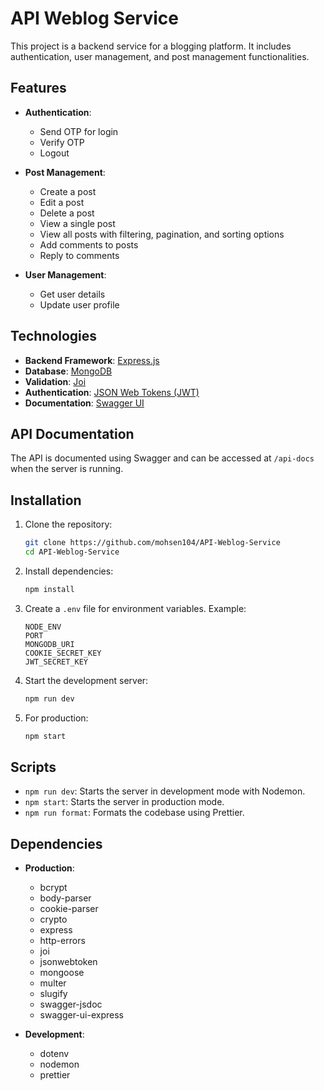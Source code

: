 
# API Weblog Service

This project is a backend service for a blogging platform. It includes authentication, user management, and post management functionalities.

## Features

- **Authentication**:
  - Send OTP for login
  - Verify OTP
  - Logout

- **Post Management**:
  - Create a post
  - Edit a post
  - Delete a post
  - View a single post
  - View all posts with filtering, pagination, and sorting options
  - Add comments to posts
  - Reply to comments

- **User Management**:
  - Get user details
  - Update user profile

## Technologies

- **Backend Framework**: [Express.js](https://expressjs.com/)
- **Database**: [MongoDB](https://www.mongodb.com/)
- **Validation**: [Joi](https://joi.dev/)
- **Authentication**: [JSON Web Tokens (JWT)](https://jwt.io/)
- **Documentation**: [Swagger UI](https://swagger.io/tools/swagger-ui/)

## API Documentation

The API is documented using Swagger and can be accessed at `/api-docs` when the server is running.

## Installation

1. Clone the repository:

    ```bash
    git clone https://github.com/mohsen104/API-Weblog-Service
    cd API-Weblog-Service
    ```

2. Install dependencies:

    ```bash
    npm install
    ```

3. Create a `.env` file for environment variables. Example:

    ```env
    NODE_ENV
    PORT
    MONGODB_URI
    COOKIE_SECRET_KEY
    JWT_SECRET_KEY
    ```

4. Start the development server:

    ```bash
    npm run dev
    ```

5. For production:

    ```bash
    npm start
    ```

## Scripts

- `npm run dev`: Starts the server in development mode with Nodemon.
- `npm start`: Starts the server in production mode.
- `npm run format`: Formats the codebase using Prettier.

## Dependencies

- **Production**:
  - bcrypt
  - body-parser
  - cookie-parser
  - crypto
  - express
  - http-errors
  - joi
  - jsonwebtoken
  - mongoose
  - multer
  - slugify
  - swagger-jsdoc
  - swagger-ui-express

- **Development**:
  - dotenv
  - nodemon
  - prettier